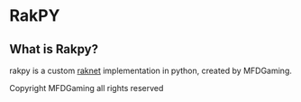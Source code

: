 # RakPY

## What is Rakpy?
rakpy is a custom [raknet](http://www.jenkinssoftware.com) implementation in python, created by MFDGaming.

Copyright MFDGaming all rights reserved
